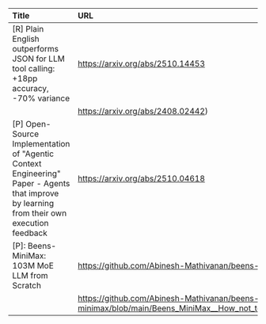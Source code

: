 | Title                                                                                                                                     | URL                                                                                                      |   Score | Date                |
|:------------------------------------------------------------------------------------------------------------------------------------------|:---------------------------------------------------------------------------------------------------------|--------:|:--------------------|
| [R] Plain English outperforms JSON for LLM tool calling: +18pp accuracy, -70% variance                                                    | https://arxiv.org/abs/2510.14453                                                                         |     124 | 2025-10-17 05:30:35 |
|                                                                                                                                           | https://arxiv.org/abs/2408.02442)                                                                        |         |                     |
| [P] Open-Source Implementation of "Agentic Context Engineering" Paper - Agents that improve by learning from their own execution feedback | https://arxiv.org/abs/2510.04618                                                                         |      34 | 2025-10-18 15:31:28 |
| [P]:  Beens-MiniMax:  103M MoE LLM from Scratch                                                                                           | https://github.com/Abinesh-Mathivanan/beens-minimax                                                      |      27 | 2025-10-18 07:39:46 |
|                                                                                                                                           | https://github.com/Abinesh-Mathivanan/beens-minimax/blob/main/Beens_MiniMax__How_not_to_Build_an_LLM.pdf |         |                     |